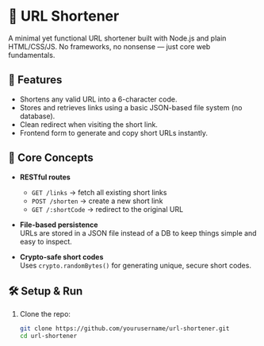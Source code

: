 # 🔗 URL Shortener

A minimal yet functional URL shortener built with Node.js and plain HTML/CSS/JS. No frameworks, no nonsense — just core web fundamentals.

## 🚀 Features

- Shortens any valid URL into a 6-character code.
- Stores and retrieves links using a basic JSON-based file system (no database).
- Clean redirect when visiting the short link.
- Frontend form to generate and copy short URLs instantly.

## 🧠 Core Concepts

- **RESTful routes**  
  - `GET /links` → fetch all existing short links  
  - `POST /shorten` → create a new short link  
  - `GET /:shortCode` → redirect to the original URL

- **File-based persistence**  
  URLs are stored in a JSON file instead of a DB to keep things simple and easy to inspect.

- **Crypto-safe short codes**  
  Uses `crypto.randomBytes()` for generating unique, secure short codes.

## 🛠️ Setup & Run

1. Clone the repo:
   ```bash
   git clone https://github.com/yourusername/url-shortener.git
   cd url-shortener

